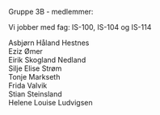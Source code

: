 

Gruppe 3B - medlemmer:

Vi jobber med fag: IS-100, IS-104 og IS-114

Asbjørn Håland Hestnes 
<br>
Eziz Ømer
<br>
Eirik Skogland Nedland
<br>
Silje Elise Strøm
<br>
Tonje Markseth
<br>
Frida Valvik
<br>
Stian Steinsland
<br>
Helene Louise Ludvigsen

